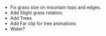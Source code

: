 * Fix grass size on mountain tops and edges.
* Add Slight grass rotation.
* Add Trees
* Add Far clip for tree animations
* Water?

